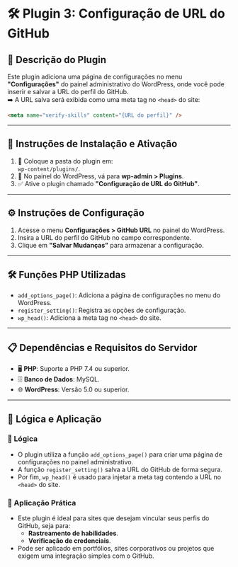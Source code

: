 # 🛠️ Plugin 3: Configuração de URL do GitHub

## 📄 Descrição do Plugin
Este plugin adiciona uma página de configurações no menu **"Configurações"** do painel administrativo do WordPress, onde você pode inserir e salvar a URL do perfil do GitHub.  
➡️ A URL salva será exibida como uma meta tag no `<head>` do site:

```html
<meta name="verify-skills" content="{URL do perfil}" />
```

---

## 🚀 Instruções de Instalação e Ativação

1. 📂 Coloque a pasta do plugin em:  
   `wp-content/plugins/`.
2. 🧩 No painel do WordPress, vá para **wp-admin > Plugins**.
3. ✅ Ative o plugin chamado **"Configuração de URL do GitHub"**.

---

## ⚙️ Instruções de Configuração

1. Acesse o menu **Configurações > GitHub URL** no painel do WordPress.  
2. Insira a URL do perfil do GitHub no campo correspondente.  
3. Clique em **"Salvar Mudanças"** para armazenar a configuração.  

---

## 🛠️ Funções PHP Utilizadas

- `add_options_page()`: Adiciona a página de configurações no menu do WordPress.  
- `register_setting()`: Registra as opções de configuração.  
- `wp_head()`: Adiciona a meta tag no `<head>` do site.

---

## 📋 Dependências e Requisitos do Servidor

- 🖥️ **PHP**: Suporte a PHP 7.4 ou superior.  
- 🗄️ **Banco de Dados**: MySQL.  
- 🌐 **WordPress**: Versão 5.0 ou superior.  

---

## 🤔 Lógica e Aplicação

### 🧩 Lógica
- O plugin utiliza a função `add_options_page()` para criar uma página de configurações no painel administrativo.  
- A função `register_setting()` salva a URL do GitHub de forma segura.  
- Por fim, `wp_head()` é usado para injetar a meta tag contendo a URL no `<head>` do site.

### 🌟 Aplicação Prática
- Este plugin é ideal para sites que desejam vincular seus perfis do GitHub, seja para:
  - **Rastreamento de habilidades**.  
  - **Verificação de credenciais**.  
- Pode ser aplicado em portfólios, sites corporativos ou projetos que exigem uma integração simples com o GitHub.  



